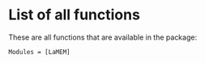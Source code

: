 # List of all functions

These are all functions that are available in the package:

```@autodocs
Modules = [LaMEM]
```
